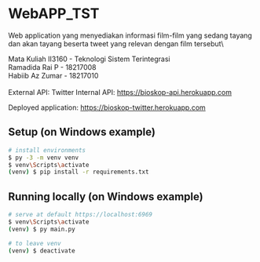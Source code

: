 # WebAPP_TST
Web application yang menyediakan informasi film-film yang sedang tayang dan akan tayang beserta tweet yang relevan dengan film tersebut\


Mata Kuliah II3160 - Teknologi Sistem Terintegrasi\
Ramadida Rai P - 18217008\
Habiib Az Zumar - 18217010\
\
External API: Twitter
Internal API: https://bioskop-api.herokuapp.com

Deployed application: https://bioskop-twitter.herokuapp.com


## Setup (on Windows example)

``` bash
# install environments
$ py -3 -m venv venv
$ venv\Scripts\activate
(venv) $ pip install -r requirements.txt
```

## Running locally (on Windows example)

``` bash
# serve at default https://localhost:6969
$ venv\Scripts\activate
(venv) $ py main.py

# to leave venv
(venv) $ deactivate
```
